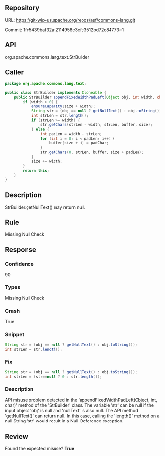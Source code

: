 ## Repository

URL: https://git-wip-us.apache.org/repos/asf/commons-lang.git

Commit: 1fe5439baf32af2114958e3cfc3512bd72c84773~1

## API

org.apache.commons.lang.text.StrBuilder

## Caller

```java
package org.apache.commons.lang.text;

public class StrBuilder implements Cloneable {
    public StrBuilder appendFixedWidthPadLeft(Object obj, int width, char padChar) {
        if (width > 0) {
            ensureCapacity(size + width);
            String str = (obj == null ? getNullText() : obj.toString());
            int strLen = str.length();
            if (strLen >= width) {
                str.getChars(strLen - width, strLen, buffer, size);
            } else {
                int padLen = width - strLen;
                for (int i = 0; i < padLen; i++) {
                    buffer[size + i] = padChar;
                }
                str.getChars(0, strLen, buffer, size + padLen);
            }
            size += width;
        }
        return this;
    }
}

```

## Description

StrBuilder.getNullText() may return null.


## Rule

Missing Null Check

## Response

### Confidence

90

### Types

Missing Null Check

### Crash

True

### Snippet

```java
String str = (obj == null ? getNullText() : obj.toString());
int strLen = str.length();
```

### Fix

```java
String str = (obj == null ? getNullText() : obj.toString());
int strLen = (str==null ? 0 : str.length());
```

### Description

API misuse problem detected in the 'appendFixedWidthPadLeft(Object, int, char)' method of the 'StrBuilder' class. The variable 'str' can be null if the input object 'obj' is null and 'nullText' is also null. The API method 'getNullText()' can return null. In this case, calling the 'length()' method on a null String 'str' would result in a Null-Deference exception.

## Review

Found the expected misuse? **True**

